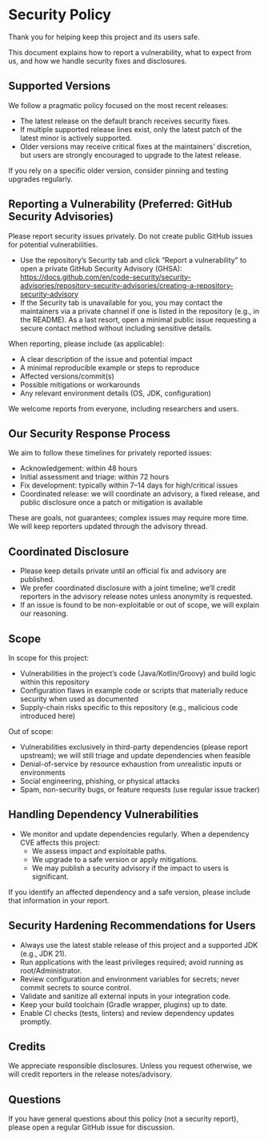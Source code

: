 # Security Policy

Thank you for helping keep this project and its users safe.

This document explains how to report a vulnerability, what to expect from us, and how we handle security fixes and disclosures.


## Supported Versions

We follow a pragmatic policy focused on the most recent releases:

- The latest release on the default branch receives security fixes.
- If multiple supported release lines exist, only the latest patch of the latest minor is actively supported.
- Older versions may receive critical fixes at the maintainers’ discretion, but users are strongly encouraged to upgrade to the latest release.

If you rely on a specific older version, consider pinning and testing upgrades regularly.


## Reporting a Vulnerability (Preferred: GitHub Security Advisories)

Please report security issues privately. Do not create public GitHub issues for potential vulnerabilities.

- Use the repository’s Security tab and click “Report a vulnerability” to open a private GitHub Security Advisory (GHSA):
  https://docs.github.com/en/code-security/security-advisories/repository-security-advisories/creating-a-repository-security-advisory
- If the Security tab is unavailable for you, you may contact the maintainers via a private channel if one is listed in the repository (e.g., in the README). As a last resort, open a minimal public issue requesting a secure contact method without including sensitive details.

When reporting, please include (as applicable):
- A clear description of the issue and potential impact
- A minimal reproducible example or steps to reproduce
- Affected versions/commit(s)
- Possible mitigations or workarounds
- Any relevant environment details (OS, JDK, configuration)

We welcome reports from everyone, including researchers and users.


## Our Security Response Process

We aim to follow these timelines for privately reported issues:
- Acknowledgement: within 48 hours
- Initial assessment and triage: within 72 hours
- Fix development: typically within 7–14 days for high/critical issues
- Coordinated release: we will coordinate an advisory, a fixed release, and public disclosure once a patch or mitigation is available

These are goals, not guarantees; complex issues may require more time. We will keep reporters updated through the advisory thread.


## Coordinated Disclosure

- Please keep details private until an official fix and advisory are published.
- We prefer coordinated disclosure with a joint timeline; we’ll credit reporters in the advisory release notes unless anonymity is requested.
- If an issue is found to be non-exploitable or out of scope, we will explain our reasoning.


## Scope

In scope for this project:
- Vulnerabilities in the project’s code (Java/Kotlin/Groovy) and build logic within this repository
- Configuration flaws in example code or scripts that materially reduce security when used as documented
- Supply-chain risks specific to this repository (e.g., malicious code introduced here)

Out of scope:
- Vulnerabilities exclusively in third-party dependencies (please report upstream); we will still triage and update dependencies when feasible
- Denial-of-service by resource exhaustion from unrealistic inputs or environments
- Social engineering, phishing, or physical attacks
- Spam, non-security bugs, or feature requests (use regular issue tracker)


## Handling Dependency Vulnerabilities

- We monitor and update dependencies regularly. When a dependency CVE affects this project:
  - We assess impact and exploitable paths.
  - We upgrade to a safe version or apply mitigations.
  - We may publish a security advisory if the impact to users is significant.

If you identify an affected dependency and a safe version, please include that information in your report.


## Security Hardening Recommendations for Users

- Always use the latest stable release of this project and a supported JDK (e.g., JDK 21).
- Run applications with the least privileges required; avoid running as root/Administrator.
- Review configuration and environment variables for secrets; never commit secrets to source control.
- Validate and sanitize all external inputs in your integration code.
- Keep your build toolchain (Gradle wrapper, plugins) up to date.
- Enable CI checks (tests, linters) and review dependency updates promptly.


## Credits

We appreciate responsible disclosures. Unless you request otherwise, we will credit reporters in the release notes/advisory.


## Questions

If you have general questions about this policy (not a security report), please open a regular GitHub issue for discussion.
